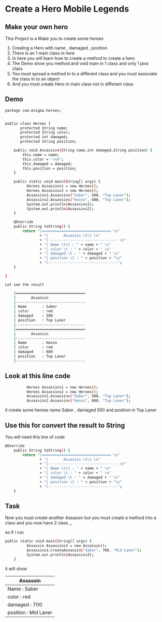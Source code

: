 # Create a Hero Mobile Legends

## Make your own hero

This Project is a Make you to create some heroes

1. Creating a Hero with name , damaged , position
2. There is an 1 main class in here
3. In here you will learn how to create a method to create a hero
4. The Demo show you method and void main in 1 class and only 1 java class
5. You must spread a method in to a different class and you must associate the class in to an object
6. And you must create Hero in main class not in different class

## Demo

```bash
package com.enigma.heroes;


public class Heroes {
	   protected String name;
	   protected String color;
	   protected int damaged;
	   protected String position;

	public void Assassins(String name,int damaged,String position) {
		this.name = name;
		this.color = "red";
		this.damaged = damaged;
		this.position = position;
	}

	public static void main(String[] args) {
	      Heroes Assassins1 = new Heroes();
	      Heroes Assassins2 = new Heroes();
	      Assassins1.Assassins("Saber", 500, "Top Laner");
	      Assassins2.Assassins("Hanzo", 600, "Top Laner");
	      System.out.println(Assassins1);
	      System.out.println(Assassins2);
	}

	@Override
	public String toString() {
		return "|================================ \n"
				+ "|       Assassin \t\t \n"
				+ "|-------------------------------- \n"
				+ "| Name \t\t : " + name + " \n"
				+ "| color \t : " + color + " \n"
				+ "| damaged \t : " + damaged + " \n"
				+ "| position \t : " + position + "\n"
				+ "|--------------------------------";
	}

}

```

    Let see the result

```bash
    |================================
    |       Assassin
    |--------------------------------
    | Name 		 : Saber
    | color 	 : red
    | damaged 	 : 500
    | position 	 : Top Laner
    |--------------------------------
    |================================
    |       Assassin
    |--------------------------------
    | Name 		 : Hanzo
    | color 	 : red
    | damaged 	 : 600
    | position 	 : Top Laner
    |--------------------------------
```

## Look at this line code

```bash
          Heroes Assassins1 = new Heroes();
	      Heroes Assassins2 = new Heroes();
	      Assassins1.Assassins("Saber", 500, "Top Laner");
	      Assassins2.Assassins("Hanzo", 600, "Top Laner");
```

it create some heroes name Saber , damaged 500 and position in Top Laner

## Use this for convert the result to String

You will need this line of code

```bash
@Override
	public String toString() {
		return "|================================ \n"
				+ "|       Assassin \t\t \n"
				+ "|-------------------------------- \n"
				+ "| Name \t\t : " + name + " \n"
				+ "| color \t : " + color + " \n"
				+ "| damaged \t : " + damaged + " \n"
				+ "| position \t : " + position + "\n"
				+ "|--------------------------------";
	}
```

## Task

Now you must create another Assassin but you must create a method into a class and you now have 2 class ,,

so if i run

```bash
public static void main(String[] args) {
		  Assassin Assassins3 = new Assassin();
		  Assassins3.CreateAssassin("Saber", 700, "Mid Laner");
		  System.out.println(Assassins3);
	}
```

it will show

| Assassin
|--------------------------------
| Name : Saber
| color : red
| damaged : 700
| position : Mid Laner
